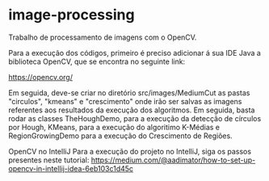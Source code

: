 # image-processing
Trabalho de processamento de imagens com o OpenCV.

Para a execução dos códigos, primeiro é preciso adicionar á sua IDE Java a biblioteca OpenCV, que se encontra no seguinte link:

https://opencv.org/

Em seguida, deve-se criar no diretório src/images/MediumCut as pastas "circulos", "kmeans" e "crescimento" onde irão ser salvas as imagens referentes aos resultados da execução dos algoritmos. Em seguida, basta rodar as classes TheHoughDemo, para a execução da detecção de círculos por Hough, KMeans, para a execução do algoritimo K-Médias e RegionGrowingDemo para a execução do Crescimento de Regiões.

OpenCV no IntelliJ
Para a execução do projeto no IntelliJ, siga os passos presentes neste tutorial: 
https://medium.com/@aadimator/how-to-set-up-opencv-in-intellij-idea-6eb103c1d45c
